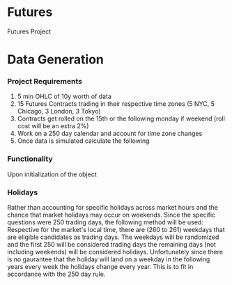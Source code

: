 # Futures
Futures Project

# Data Generation

### Project Requirements
1. 5 min OHLC of 10y worth of data
2. 15 Futures Contracts trading in their respective time zones (5 NYC, 5 Chicago, 3 London, 3 Tokyo)
3. Contracts get rolled on the 15th or the following monday if weekend (roll cost will be an extra 2%)
4. Work on a 250 day calendar and account for time zone changes
5. Once data is simulated calculate the following

### Functionality
Upon initialization of the object 

### Holidays
Rather than accounting for specific holidays across market hours and the chance that market holidays may occur on weekends. Since the specific questions were 250 trading days, the following method will be used: Respective for the market's local time, there are (260 to 261) weekdays that are eligible candidates as trading days. The weekdays will be randomized and the first 250 will be considered trading days the remaining days (not including weekends) will be considered holidays. Unfortunately since there is no gaurantee that the holiday will land on a weekday in the following years every week the holidays change every year. This is to fit in accordance with the 250 day rule.
